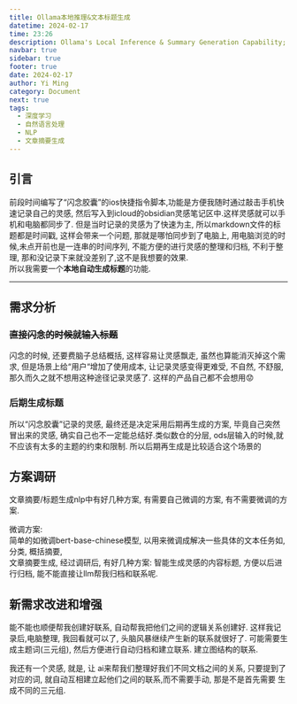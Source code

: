 ```yaml
---
title: Ollama本地推理&文本标题生成
datetime: 2024-02-17
time: 23:26
description: Ollama's Local Inference & Summary Generation Capability; ollama本地推理和obsidian文章标题生成
navbar: true
sidebar: true
footer: true
date: 2024-02-17
author: Yi Ming
category: Document
next: true
tags:
  - 深度学习
  - 自然语言处理
  - NLP
  - 文章摘要生成
---
```

## 引言 

前段时间编写了“闪念胶囊”的ios快捷指令脚本,功能是方便我随时通过敲击手机快速记录自己的灵感, 然后写入到icloud的obsidian灵感笔记区中.这样灵感就可以手机和电脑都同步了. 但是当时记录的灵感为了快速为主, 所以markdown文件的标题都是时间戳, 这样会带来一个问题, 那就是哪怕同步到了电脑上, 用电脑浏览的时候,未点开前也是一连串的时间序列, 不能方便的进行灵感的整理和归档, 不利于整理, 那和没记录下来就没差别了,这不是我想要的效果.   
所以我需要一个**本地自动生成标题**的功能.

---

## 需求分析  

### ~~直接闪念的时候就输入标题~~
闪念的时候, 还要费脑子总结概括, 这样容易让灵感飘走, 虽然也算能消灭掉这个需求, 但是场景上给“用户“增加了使用成本, 让记录灵感变得更难受, 不自然, 不舒服, 那久而久之就不想用这种途径记录灵感了.  这样的产品自己都不会想用😟

### 后期生成标题  
所以“闪念胶囊”记录的灵感, 最终还是决定采用后期再生成的方案, 毕竟自己突然冒出来的灵感, 确实自己也不一定能总结好.类似数仓的分层,  ods层输入的时候,就不应该有太多的主题的约束和限制. 所以后期再生成是比较适合这个场景的

## 方案调研  
文章摘要/标题生成nlp中有好几种方案, 有需要自己微调的方案, 有不需要微调的方案.  

微调方案:  
简单的如微调bert-base-chinese模型, 以用来微调成解决一些具体的文本任务如, 分类, 概括摘要,   
文章摘要生成, 经过调研后, 有好几种方案:
智能生成灵感的内容标题, 方便以后进行归档, 能不能直接让llm帮我归档和联系呢.





## 新需求改进和增强

能不能也顺便帮我创建好联系, 自动帮我把他们之间的逻辑关系创建好. 这样我记录后,电脑整理, 我回看就可以了, 头脑风暴继续产生新的联系就很好了. 可能需要生成主题词(三元组), 然后方便进行自动归档和建立联系. 建立图结构的联系. 

我还有一个灵感, 就是, 让 ai来帮我们整理好我们不同文档之间的关系, 只要提到了对应的词, 就自动互相建立起他们之间的联系,而不需要手动, 那是不是首先需要 生成不同的三元组.

